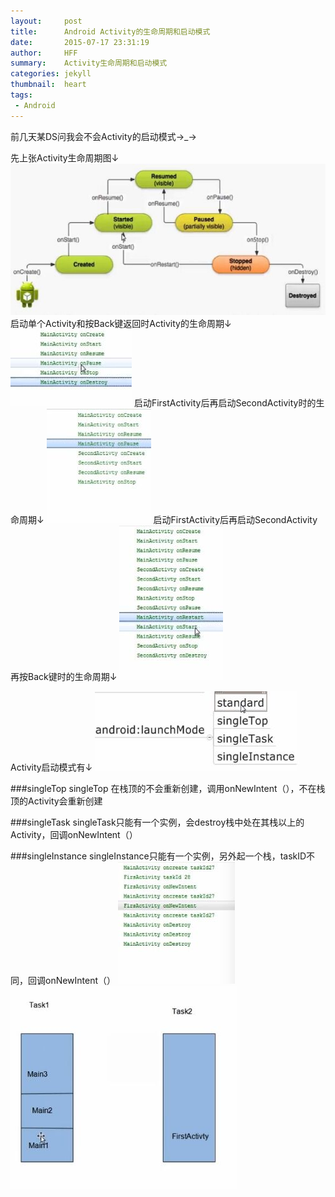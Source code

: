 ```yaml
---
layout:     post
title:      Android Activity的生命周期和启动模式
date:       2015-07-17 23:31:19
author:     HFF  
summary:    Activity生命周期和启动模式
categories: jekyll
thumbnail:  heart
tags:
 - Android
---
```


前几天某DS问我会不会Activity的启动模式→_→

先上张Activity生命周期图↓
<img src="/image/Activity1.jpg" />
启动单个Activity和按Back键返回时Activity的生命周期↓
<img src="/image/2.jpg" />
启动FirstActivity后再启动SecondActivity时的生命周期↓
<img src="/image/3.jpg" />
启动FirstActivity后再启动SecondActivity再按Back键时的生命周期↓
<img src="/image/4.jpg" />

Activity启动模式有↓
<img src="/image/5.jpg" />

###singleTop 
singleTop 在栈顶的不会重新创建，调用onNewIntent（），不在栈顶的Activity会重新创建

###singleTask
singleTask只能有一个实例，会destroy栈中处在其栈以上的Activity，回调onNewIntent（）

###singleInstance
singleInstance只能有一个实例，另外起一个栈，taskID不同，回调onNewIntent（）
<img src="/image/6.jpg" />
<img src="/image/7.jpg" />


